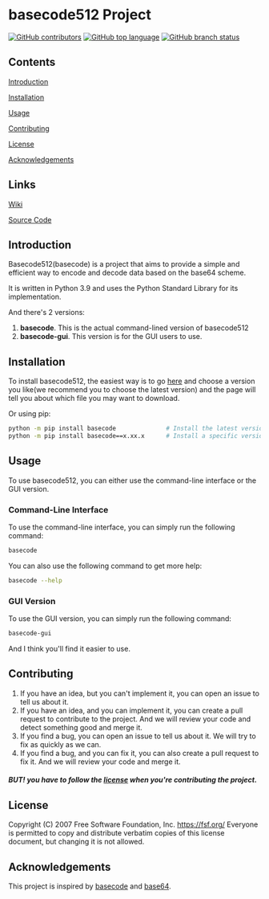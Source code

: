 # basecode512 Project

[![GitHub contributors](https://img.shields.io/github/contributors/lucheshidi/basecode)](https://github.com/lucheshidi/basecode/graphs/contributors)
[![GitHub top language](https://img.shields.io/github/languages/top/lucheshidi/basecode)](https://github.com/lucheshidi/basecode)
[![GitHub branch status](https://img.shields.io/github/checks-status/lucheshidi/basecode/master?logo=github&logoColor=%23FFFFFF)](https://github.com/lucheshidi/basecode/actions/workflows/python-package.yml)

## Contents
[Introduction](#introduction)

[Installation](#installation)

[Usage](#usage)

[Contributing](#contributing)

[License](#license)

[Acknowledgements](#acknowledgements)

## Links
[Wiki](https://github.com/lucheshidi/basecode/wiki)

[Source Code](https://github.com/lucheshidi/basecode)


## Introduction
Basecode512(basecode) is a project that aims to provide a simple and efficient way to encode and decode data based on the base64 scheme. 

It is written in Python 3.9 and uses the Python Standard Library for its implementation.

And there's 2 versions:
1. **basecode**. This is the actual command-lined version of basecode512
2. **basecode-gui**. This version is for the GUI users to use.

## Installation
To install basecode512, the easiest way is to go [here](https://github.com/lucheshidi/basecode/releases) and choose a version you like(we recommend you to choose the latest version) and the page will tell you about which file you may want to download.

Or using pip:
```bash
python -m pip install basecode              # Install the latest version
python -m pip install basecode==x.xx.x      # Install a specific version
```

## Usage
To use basecode512, you can either use the command-line interface or the GUI version.

### Command-Line Interface
To use the command-line interface, you can simply run the following command:
```bash
basecode
```
You can also use the following command to get more help:
```bash
basecode --help
```

### GUI Version
To use the GUI version, you can simply run the following command:
```bash
basecode-gui
```
And I think you'll find it easier to use.

## Contributing
1. If you have an idea, but you can't implement it, you can open an issue to tell us about it.
2. If you have an idea, and you can implement it, you can create a pull request to contribute to the project. And we will review your code and detect something good and merge it.
3. If you find a bug, you can open an issue to tell us about it. We will try to fix as quickly as we can.
4. If you find a bug, and you can fix it, you can also create a pull request to fix it. And we will review your code and merge it.

##### BUT! you have to follow the [license](LICENSE.gpl) when you're contributing the project.

## License
 Copyright (C) 2007 Free Software Foundation, Inc. <https://fsf.org/>
 Everyone is permitted to copy and distribute verbatim copies
 of this license document, but changing it is not allowed.

## Acknowledgements
This project is inspired by [basecode](https://github.com/lucheshidi/basecode) and [base64](https://github.com/python/cpython/blob/main/Lib/base64.py).

